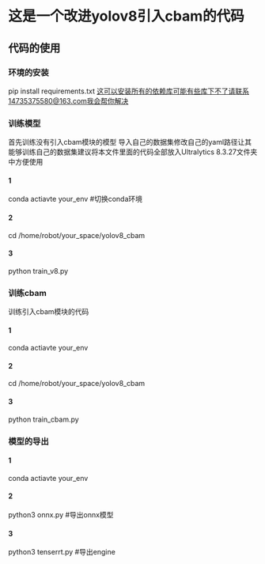 # 这是一个改进yolov8引入cbam的代码
## 代码的使用
### 环境的安装
pip install requirements.txt
这可以安装所有的依赖库可能有些库下不了请联系14735375580@163.com我会帮你解决
### 训练模型
 首先训练没有引入cbam模块的模型
 导入自己的数据集修改自己的yaml路径让其能够训练自己的数据集建议将本文件里面的代码全部放入Ultralytics 8.3.27文件夹中方便使用
 #### 1
 conda actiavte your_env  #切换conda环境
 #### 2
 cd /home/robot/your_space/yolov8_cbam
 #### 3
 python train_v8.py
 ### 训练cbam
 训练引入cbam模块的代码
 #### 1
 conda actiavte your_env 
 #### 2
 cd /home/robot/your_space/yolov8_cbam
 #### 3
python train_cbam.py
### 模型的导出
#### 1
conda actiavte your_env 
#### 2
python3 onnx.py #导出onnx模型
#### 3
python3 tenserrt.py #导出engine


